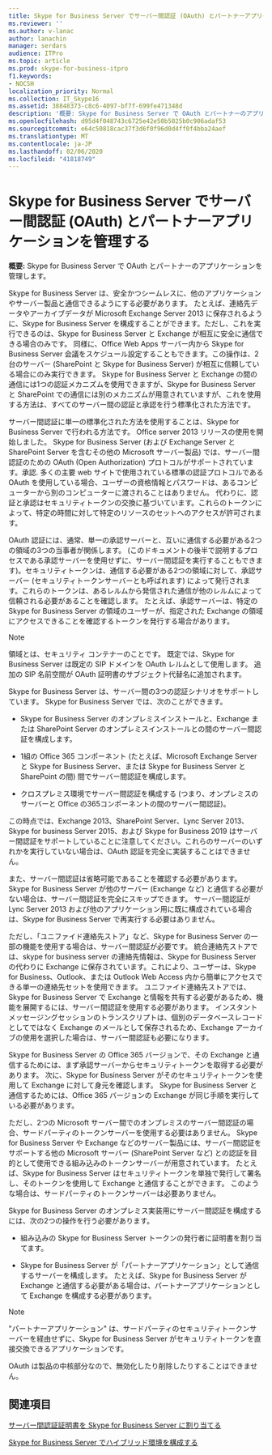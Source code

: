 ```yaml
---
title: Skype for Business Server でサーバー間認証 (OAuth) とパートナーアプリケーションを管理する
ms.reviewer: ''
ms.author: v-lanac
author: lanachin
manager: serdars
audience: ITPro
ms.topic: article
ms.prod: skype-for-business-itpro
f1.keywords:
- NOCSH
localization_priority: Normal
ms.collection: IT_Skype16
ms.assetid: 38848373-c8c6-4097-bf7f-699fe471348d
description: '概要: Skype for Business Server で OAuth とパートナーのアプリケーションを管理します。'
ms.openlocfilehash: d95d4f048743c6725e42e50b5025b0c906adaf53
ms.sourcegitcommit: e64c50818cac37f3d6f0f96d0d4ff0f4bba24aef
ms.translationtype: MT
ms.contentlocale: ja-JP
ms.lasthandoff: 02/06/2020
ms.locfileid: "41818749"
---
```

# <a name="manage-server-to-server-authentication-oauth-and-partner-applications-in-skype-for-business-server"></a>Skype for Business Server でサーバー間認証 (OAuth) とパートナーアプリケーションを管理する
 
**概要:** Skype for Business Server で OAuth とパートナーのアプリケーションを管理します。
  
Skype for Business Server は、安全かつシームレスに、他のアプリケーションやサーバー製品と通信できるようにする必要があります。 たとえば、連絡先データやアーカイブデータが Microsoft Exchange Server 2013 に保存されるように、Skype for Business Server を構成することができます。ただし、これを実行できるのは、Skype for Business Server と Exchange が相互に安全に通信できる場合のみです。 同様に、Office Web Apps サーバー内から Skype for Business Server 会議をスケジュール設定することもできます。この操作は、2台のサーバー (SharePoint と Skype for Business Server) が相互に信頼している場合にのみ実行できます。 Skype for Business Server と Exchange の間の通信には1つの認証メカニズムを使用できますが、Skype for Business Server と SharePoint での通信には別のメカニズムが用意されていますが、これを使用する方法は、すべてのサーバー間の認証と承認を行う標準化された方法です。
  
サーバー間認証に単一の標準化された方法を使用することは、Skype for Business Server で行われる方法です。 Office server 2013 リリースの使用を開始しました。 Skype for Business Server (および Exchange Server と SharePoint Server を含むその他の Microsoft サーバー製品) では、サーバー間認証のための OAuth (Open Authorization) プロトコルがサポートされています。承認. 多くの主要 web サイトで使用されている標準の認証プロトコルである OAuth を使用している場合、ユーザーの資格情報とパスワードは、あるコンピューターから別のコンピューターに渡されることはありません。 代わりに、認証と承認はセキュリティトークンの交換に基づいています。これらのトークンによって、特定の時間に対して特定のリソースのセットへのアクセスが許可されます。
  
OAuth 認証には、通常、単一の承認サーバーと、互いに通信する必要がある2つの領域の3つの当事者が関係します。 (このドキュメントの後半で説明するプロセスである承認サーバーを使用せずに、サーバー間認証を実行することもできます)。セキュリティトークンは、通信する必要がある2つの領域に対して、承認サーバー (セキュリティトークンサーバーとも呼ばれます) によって発行されます。これらのトークンは、あるレルムから発信された通信が他のレルムによって信頼される必要があることを確認します。 たとえば、承認サーバーは、特定の Skype for Business Server の領域のユーザーが、指定された Exchange の領域にアクセスできることを確認するトークンを発行する場合があります。
  
> [!NOTE]
> 領域とは、セキュリティ コンテナーのことです。 既定では、Skype for Business Server は既定の SIP ドメインを OAuth レルムとして使用します。 追加の SIP 名前空間が OAuth 証明書のサブジェクト代替名に追加されます。 
  
Skype for Business Server は、サーバー間の3つの認証シナリオをサポートしています。 Skype for Business Server では、次のことができます。
  
- Skype for Business Server のオンプレミスインストールと、Exchange または SharePoint Server のオンプレミスインストールとの間のサーバー間認証を構成します。
    
- 1組の Office 365 コンポーネント (たとえば、Microsoft Exchange Server と Skype for Business Server、または Skype for Business Server と SharePoint の間) 間でサーバー間認証を構成します。
    
- クロスプレミス環境でサーバー間認証を構成する (つまり、オンプレミスのサーバーと Office の365コンポーネントの間のサーバー間認証)。
    
この時点では、Exchange 2013、SharePoint Server、Lync Server 2013、Skype for business Server 2015、および Skype for Business 2019 はサーバー間認証をサポートしていることに注意してください。これらのサーバーのいずれかを実行していない場合は、OAuth 認証を完全に実装することはできません。
  
また、サーバー間認証は省略可能であることを確認する必要があります。 Skype for Business Server が他のサーバー (Exchange など) と通信する必要がない場合は、サーバー間認証を完全にスキップできます。 サーバー間認証が Lync Server 2013 および他のアプリケーション用に既に構成されている場合は、Skype for Business Server で再実行する必要はありません。 
  
ただし、「ユニファイド連絡先ストア」など、Skype for Business Server の一部の機能を使用する場合は、サーバー間認証が必要です。 統合連絡先ストアでは、skype for business server の連絡先情報は、Skype for Business Server の代わりに Exchange に保存されています。これにより、ユーザーは、Skype for Business、Outlook、または Outlook Web Access 内から簡単にアクセスできる単一の連絡先セットを使用できます。 ユニファイド連絡先ストアでは、Skype for Business Server で Exchange と情報を共有する必要があるため、機能を展開するには、サーバー間認証を使用する必要があります。 インスタントメッセージングセッションのトランスクリプトは、個別のデータベースレコードとしてではなく Exchange のメールとして保存されるため、Exchange アーカイブの使用を選択した場合は、サーバー間認証も必要になります。
  
Skype for Business Server の Office 365 バージョンで、その Exchange と通信するためには、まず承認サーバーからセキュリティトークンを取得する必要があります。 次に、Skype for Business Server がそのセキュリティトークンを使用して Exchange に対して身元を確認します。 Skype for Business Server と通信するためには、Office 365 バージョンの Exchange が同じ手順を実行している必要があります。
  
ただし、2つの Microsoft サーバー間でのオンプレミスのサーバー間認証の場合、サードパーティのトークンサーバーを使用する必要はありません。 Skype for Business Server や Exchange などのサーバー製品には、サーバー間認証をサポートする他の Microsoft サーバー (SharePoint Server など) との認証を目的として使用できる組み込みのトークンサーバーが用意されています。 たとえば、Skype for Business Server はセキュリティトークンを単独で発行して署名し、そのトークンを使用して Exchange と通信することができます。 このような場合は、サードパーティのトークンサーバーは必要ありません。
  
Skype for Business Server のオンプレミス実装用にサーバー間認証を構成するには、次の2つの操作を行う必要があります。
  
- 組み込みの Skype for Business Server トークンの発行者に証明書を割り当てます。
    
- Skype for Business Server が「パートナーアプリケーション」として通信するサーバーを構成します。 たとえば、Skype for Business Server が Exchange と通信する必要がある場合は、パートナーアプリケーションとして Exchange を構成する必要があります。
    
> [!NOTE]
> "パートナーアプリケーション" は、サードパーティのセキュリティトークンサーバーを経由せずに、Skype for Business Server がセキュリティトークンを直接交換できるアプリケーションです。 
  
OAuth は製品の中核部分なので、無効化したり削除したりすることはできません。
  
## <a name="see-also"></a>関連項目

[サーバー間認証証明書を Skype for Business Server に割り当てる](assign-a-server-to-server-certificate.md)
  
[Skype for Business Server でハイブリッド環境を構成する](configure-a-hybrid-environment.md)
